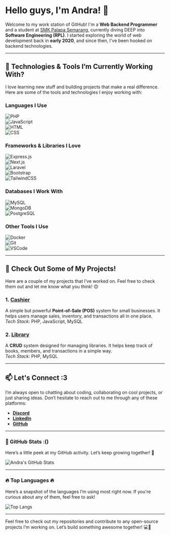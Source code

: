 # Hello guys, I'm Andra! 👋

Welcome to my work station of GitHub! I'm a **Web Backend Programmer** and a student at [SMK Palapa Semarang](https://smkpalapasemarang.sch.id), currently diving DEEP into **Software Engineering (RPL)**. I started exploring the world of web development back in **early 2020**, and since then, I've been hooked on backend technologies.

---

## 🔧 Technologies & Tools I’m Currently Working With?

I love learning new stuff and building projects that make a real difference. Here are some of the tools and technologies I enjoy working with:

### **Languages I Use**
![PHP](https://img.shields.io/badge/PHP-777BB4?style=flat-square&logo=php&logoColor=white&labelColor=333333)  
![JavaScript](https://img.shields.io/badge/JavaScript-F7DF1E?style=flat-square&logo=javascript&logoColor=black&labelColor=333333)  
![HTML](https://img.shields.io/badge/HTML-E34F26?style=flat-square&logo=html5&logoColor=white&labelColor=333333)  
![CSS](https://img.shields.io/badge/CSS-1572B6?style=flat-square&logo=css3&logoColor=white&labelColor=333333)

### **Frameworks & Libraries I Love**
![Express.js](https://img.shields.io/badge/Express.js-000000?style=flat-square&logo=express&logoColor=white&labelColor=333333)  
![Next.js](https://img.shields.io/badge/Next.js-000000?style=flat-square&logo=next.js&logoColor=white&labelColor=333333)  
![Laravel](https://img.shields.io/badge/Laravel-EA4C89?style=flat-square&logo=laravel&logoColor=white&labelColor=333333)  
![Bootstrap](https://img.shields.io/badge/Bootstrap-563D7C?style=flat-square&logo=bootstrap&logoColor=white&labelColor=333333)  
![TailwindCSS](https://img.shields.io/badge/TailwindCSS-06B6D4?style=flat-square&logo=tailwind-css&logoColor=white&labelColor=333333)

### **Databases I Work With**
![MySQL](https://img.shields.io/badge/MySQL-4479A1?style=flat-square&logo=mysql&logoColor=white&labelColor=333333)  
![MongoDB](https://img.shields.io/badge/MongoDB-47A248?style=flat-square&logo=mongodb&logoColor=white&labelColor=333333)  
![PostgreSQL](https://img.shields.io/badge/PostgreSQL-336791?style=flat-square&logo=postgresql&logoColor=white&labelColor=333333)

### **Other Tools I Use**
![Docker](https://img.shields.io/badge/Docker-2496ED?style=flat-square&logo=docker&logoColor=white&labelColor=333333)  
![Git](https://img.shields.io/badge/Git-F05032?style=flat-square&logo=git&logoColor=white&labelColor=333333)  
![VSCode](https://img.shields.io/badge/VSCode-007ACC?style=flat-square&logo=visualstudiocode&logoColor=white&labelColor=333333)

---

## 🌟 Check Out Some of My Projects!

Here are a couple of my projects that I’ve worked on. Feel free to check them out and let me know what you think! 😊

### 1. **[Cashier](https://github.com/AndraZero121/kasir)**
A simple but powerful **Point-of-Sale (POS)** system for small businesses. It helps users manage sales, inventory, and transactions all in one place.  
*Tech Stack*: PHP, JavaScript, MySQL

### 2. **[Library](https://github.com/AndraZero121/perpustakaan)**
A **CRUD** system designed for managing libraries. It helps keep track of books, members, and transactions in a simple way.  
*Tech Stack*: PHP, MySQL

---

## 📫 Let's Connect :3

I’m always open to chatting about coding, collaborating on cool projects, or just sharing ideas. Don’t hesitate to reach out to me through any of these platforms:

- **[Discord](https://discord.com/AndraZero121)**  
- **[LinkedIn](https://www.linkedin.com/in/andra-anursa-764b92317/)**  
- **[GitHub](https://github.com/AndraZero121)**

---

### 🚀 GitHub Stats :()

Here’s a little peek at my GitHub activity. Let’s keep growing together! 🌱

![Andra's GitHub Stats](https://github-readme-stats.vercel.app/api?username=AndraZero121&count_private=true&show_icons=true&hide_title=true&hide=prs&theme=github_dark)

---

### 🔥 Top Languages 🔥

Here’s a snapshot of the languages I’m using most right now. If you're curious about any of them, feel free to ask!

![Top Langs](https://github-readme-stats.vercel.app/api/top-langs/?username=AndraZero121&theme=github_dark&layout=compact&langs_count=8)

---

Feel free to check out my repositories and contribute to any open-source projects I’m working on. Let’s build something awesome together! 💻🚀
